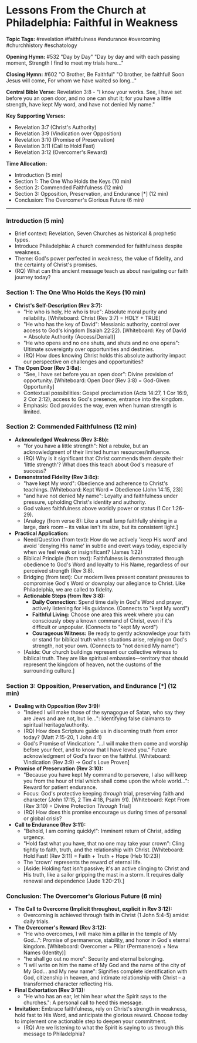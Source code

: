 # Lessons From the Church at Philadelphia: Faithful in Weakness

**Topic Tags:** #revelation #faithfulness #endurance #overcoming #churchhistory
#eschatology

**Opening Hymn:** #532 "Day by Day" "Day by day and with each passing moment,
Strength I find to meet my trials here..."

**Closing Hymn:** #602 "O Brother, Be Faithful" "O brother, be faithful! Soon
Jesus will come, For whom we have waited so long..."

**Central Bible Verse:** Revelation 3:8 - "I know your works. See, I have set
before you an open door, and no one can shut it; for you have a little strength,
have kept My word, and have not denied My name."

**Key Supporting Verses:**

- Revelation 3:7 (Christ's Authority)
- Revelation 3:9 (Vindication over Opposition)
- Revelation 3:10 (Promise of Preservation)
- Revelation 3:11 (Call to Hold Fast)
- Revelation 3:12 (Overcomer's Reward)

**Time Allocation:**

- Introduction (5 min)
- Section 1: The One Who Holds the Keys (10 min)
- Section 2: Commended Faithfulness (12 min)
- Section 3: Opposition, Preservation, and Endurance [*] (12 min)
- Conclusion: The Overcomer's Glorious Future (6 min)

---

### Introduction (5 min)

- Brief context: Revelation, Seven Churches as historical & prophetic types.
- Introduce Philadelphia: A church commended for faithfulness despite weakness.
- Theme: God's power perfected in weakness, the value of fidelity, and the
  certainty of Christ's promises.
- (RQ) What can this ancient message teach us about navigating our faith journey
  today?

### Section 1: The One Who Holds the Keys (10 min)

- **Christ's Self-Description (Rev 3:7):**
  - "He who is holy, He who is true": Absolute moral purity and reliability.
    [Whiteboard: Christ (Rev 3:7) = HOLY + TRUE]
  - "He who has the key of David": Messianic authority, control over access to
    God's kingdom (Isaiah 22:22). [Whiteboard: Key of David = Absolute Authority
    (Access/Denial)]
  - "He who opens and no one shuts, and shuts and no one opens": Ultimate
    sovereignty over opportunities and destinies.
  - (RQ) How does knowing Christ holds this absolute authority impact our
    perspective on challenges and opportunities?
- **The Open Door (Rev 3:8a):**
  - "See, I have set before you an open door": Divine provision of opportunity.
    [Whiteboard: Open Door (Rev 3:8) = God-Given Opportunity]
  - Contextual possibilities: Gospel proclamation (Acts 14:27, 1 Cor 16:9, 2 Cor
    2:12), access to God's presence, entrance into the kingdom.
  - Emphasis: God provides the way, even when human strength is limited.

### Section 2: Commended Faithfulness (12 min)

- **Acknowledged Weakness (Rev 3:8b):**
  - "for you have a little strength": Not a rebuke, but an acknowledgment of
    their limited human resources/influence.
  - (RQ) Why is it significant that Christ commends them _despite_ their 'little
    strength'? What does this teach about God's measure of success?
- **Demonstrated Fidelity (Rev 3:8c):**
  - "have kept My word": Obedience and adherence to Christ's teachings.
    [Whiteboard: Kept Word = Obedience (John 14:15, 23)]
  - "and have not denied My name": Loyalty and faithfulness under pressure,
    upholding Christ's identity and authority.
  - God values faithfulness above worldly power or status (1 Cor 1:26-29).
  - [Analogy (from verse 8): Like a small lamp faithfully shining in a large,
    dark room – its value isn't its size, but its consistent light.]
- **Practical Application:**
  - Need/Question (from text): How do we actively 'keep His word' and avoid
    'denying His name' in subtle and overt ways today, especially when we feel
    weak or insignificant? (James 1:22)
  - Biblical Principle (from text): Faithfulness is demonstrated through
    obedience to God's Word and loyalty to His Name, regardless of our perceived
    strength (Rev 3:8).
  - Bridging (from text): Our modern lives present constant pressures to
    compromise God's Word or downplay our allegiance to Christ. Like
    Philadelphia, we are called to fidelity.
  - **Actionable Steps (from Rev 3:8):**
    - **Daily Connection:** Spend time daily in God's Word and prayer, actively
      listening for His guidance. (Connects to "kept My word")
    - **Faithful Living:** Choose one area this week where you can consciously
      obey a known command of Christ, even if it's difficult or unpopular.
      (Connects to "kept My word")
    - **Courageous Witness:** Be ready to gently acknowledge your faith or stand
      for biblical truth when situations arise, relying on God's strength, not
      your own. (Connects to "not denied My name")
  - [Aside: Our church buildings represent our collective witness to biblical
    truth. They are like spiritual embassies—territory that should represent the
    kingdom of heaven, not the customs of the surrounding culture.]

### Section 3: Opposition, Preservation, and Endurance [*] (12 min)

- **Dealing with Opposition (Rev 3:9):**
  - "Indeed I will make those of the synagogue of Satan, who say they are Jews
    and are not, but lie...": Identifying false claimants to spiritual
    heritage/authority.
  - (RQ) How does Scripture guide us in discerning truth from error today? (Matt
    7:15-20, 1 John 4:1)
  - God's Promise of Vindication: "...I will make them come and worship before
    your feet, and to know that I have loved you." Future acknowledgment of
    God's favor on the faithful. [Whiteboard: Vindication (Rev 3:9) -> God's
    Love Proven]
- **Promise of Preservation (Rev 3:10):**
  - "Because you have kept My command to persevere, I also will keep you from
    the hour of trial which shall come upon the whole world...": Reward for
    patient endurance.
  - Focus: God's protective keeping _through_ trial, preserving faith and
    character (John 17:15, 2 Tim 4:18, Psalm 91). [Whiteboard: Kept From (Rev
    3:10) = Divine Protection *Through* Trial]
  - (RQ) How does this promise encourage us during times of personal or global
    crisis?
- **Call to Endurance (Rev 3:11):**
  - "Behold, I am coming quickly!": Imminent return of Christ, adding urgency.
  - "Hold fast what you have, that no one may take your crown": Cling tightly to
    faith, truth, and the relationship with Christ. [Whiteboard: Hold Fast! (Rev
    3:11) = Faith + Truth + Hope (Heb 10:23)]
  - The 'crown' represents the reward of eternal life.
  - [Aside: Holding fast isn't passive; it's an active clinging to Christ and
    His truth, like a sailor gripping the mast in a storm. It requires daily
    renewal and dependence (Jude 1:20-21).]

### Conclusion: The Overcomer's Glorious Future (6 min)

- **The Call to Overcome (Implicit throughout, explicit in Rev 3:12):**
  - Overcoming is achieved through faith in Christ (1 John 5:4-5) amidst daily
    trials.
- **The Overcomer's Reward (Rev 3:12):**
  - "He who overcomes, I will make him a pillar in the temple of My God...":
    Promise of permanence, stability, and honor in God's eternal kingdom.
    [Whiteboard: Overcomer = Pillar (Permanence) + New Names (Identity)]
  - "he shall go out no more": Security and eternal belonging.
  - "I will write on him the name of My God and the name of the city of My
    God... and My new name": Signifies complete identification with God,
    citizenship in heaven, and intimate relationship with Christ – a transformed
    character reflecting His.
- **Final Exhortation (Rev 3:13):**
  - "He who has an ear, let him hear what the Spirit says to the churches.": A
    personal call to heed this message.
- **Invitation:** Embrace faithfulness, rely on Christ's strength in weakness,
  hold fast to His Word, and anticipate the glorious reward. Choose today to
  implement one actionable step to deepen your commitment.
  - (RQ) Are we listening to what the Spirit is saying to us through this
    message to Philadelphia?
